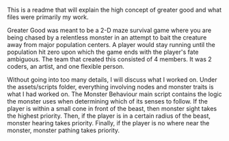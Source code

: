 This is a readme that will explain the high concept of greater good and what files were primarily my work.

Greater Good was meant to be a 2-D maze survival game where you are being chased by a relentless monster in an attempt to bait the creature away from major population centers. A player would stay running until the population hit zero upon which the game ends with the player's fate ambiguous. The team that created this consisted of 4 members. It was 2 coders, an artist, and one flexible person.

Without going into too many details, I will discuss what I worked on. Under the assets/scripts folder, everything involving nodes and monster traits is what I had worked on. The Monster Behaviour main script contains the logic the monster uses when determining which of its senses to follow. If the player is within a small cone in front of the beast, then monster sight takes the highest priority. Then, if the player is in a certain radius of the beast, monster hearing takes priority. Finally, if the player is no where near the monster, monster pathing takes priority.
